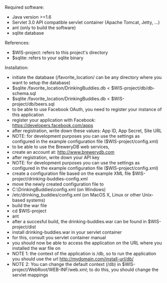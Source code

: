 Required software:
* Java version >=1.6
* Servlet 3.0 API compatible servlet container (Apache Tomcat, Jetty, ...)
* ant (only to build the software)
* sqlite database 

References:
* $WIS-project: refers to this project's directory
* $sqlite: refers to your sqlite binary 

Installation:
* initiate the database (/favorite_location/ can be any directory where you want to setup the database)
 * $sqlite /favorite_location/DrinkingBuddies.db < $WIS-project/db/db-schema.sql 
 * $sqlite /favorite_location/DrinkingBuddies.db < $WIS-project/db/beers.sql
* to be able to use Facebook OAuth, you need to register your instance of this application
 * register your application with Facebook: https://developers.facebook.com/apps
 * after registration, write down these values: App ID, App Secret, Site URL
 * NOTE: for development purposes you can use the settings as configured in the example configuration file ($WIS-project/config.xml) 
* to be able to use the BreweryDB web services,
 * create an account at: http://www.brewerydb.com
 * after registration, write down your API key
 * NOTE: for development purposes you can use the settings as configured in the example configuration file ($WIS-project/config.xml)
* create a configuration file based on the example XML file $WIS-project/drinking-buddies-config.xml
* move the newly created configuration file to 
 * C:\DrinkingBuddies\config.xml (on Windows)
 * /etc/drinking_buddies/config.xml (on MacOS X, Linux or other Unix-based systems)
* build the war file
 * cd $WIS-project
 * ant 
 * after a succesful build, the drinking-buddies.war can be found in $WIS-project/dist
* install drinking-buddies.war in your servlet container
 * for this, consult you servlet container manual
* you should now be able to access the application on the URL where you installed the war file on
 * NOTE 1: the context of the application is /db, so to run the application you should use the url http://mydomain.com/install-url/db/ 
 * NOTE 2: You can change the default context (/db) in $WIS-project/WebRoot/WEB-INF/web.xml; to do this, you should change the servlet mappings 

